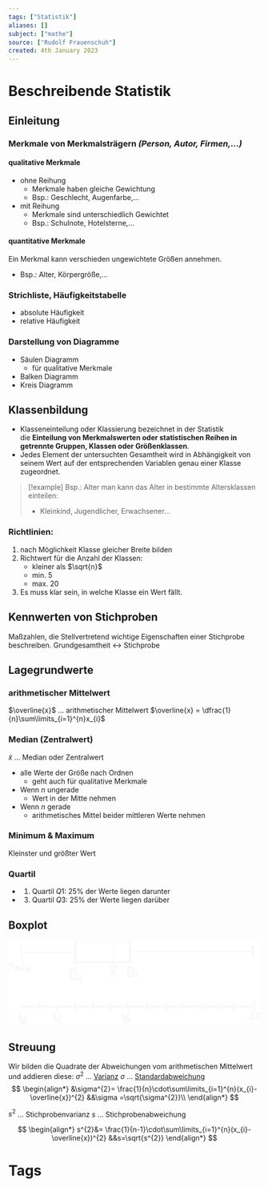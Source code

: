 ```yaml
---
tags: ["Statistik"]
aliases: []
subject: ["mathe"]
source: ["Rudolf Frauenschuh"]
created: 4th January 2023
---
```


# Beschreibende Statistik
## Einleitung
### Merkmale von Merkmalsträgern *(Person, Autor, Firmen,...)*
#### qualitative Merkmale
- ohne Reihung  
	- Merkmale haben gleiche Gewichtung
	- Bsp.: Geschlecht, Augenfarbe,… 
- mit Reihung   
	- Merkmale sind unterschiedlich Gewichtet
	- Bsp.: Schulnote, Hotelsterne,… 

#### quantitative Merkmale
Ein Merkmal kann verschieden ungewichtete Größen annehmen.
- Bsp.: Alter, Körpergröße,…

### Strichliste, Häufigkeitstabelle
- absolute Häufigkeit
- relative Häufigkeit
### Darstellung von Diagramme
- Säulen Diagramm
	- für qualitative Merkmale
- Balken Diagramm
- Kreis Diagramm

## Klassenbildung
- Klasseneinteilung oder Klassierung bezeichnet in der Statistik die **Einteilung von Merkmalswerten oder statistischen Reihen in getrennte Gruppen, Klassen oder Größenklassen**.
- Jedes Element der untersuchten Gesamtheit wird in Abhängigkeit von seinem Wert auf der entsprechenden Variablen genau einer Klasse zugeordnet.
> [!example] Bsp.: Alter
> man kann das Alter in bestimmte Altersklassen einteilen:
> - Kleinkind, Jugendlicher, Erwachsener...

### Richtlinien:
1. nach Möglichkeit Klasse gleicher Breite bilden
2. Richtwert für die Anzahl der Klassen:
	- kleiner als $\sqrt{n}$
	- min. 5
	- max. 20
3. Es muss klar sein, in welche Klasse ein Wert fällt.

## Kennwerten von Stichproben
Maßzahlen, die Stellvertretend wichtige Eigenschaften einer Stichprobe beschreiben.
Grundgesamtheit $\leftrightarrow$ Stichprobe

## Lagegrundwerte
### arithmetischer Mittelwert
$\overline{x}$ ... arithmetischer Mittelwert
$\overline{x} = \dfrac{1}{n}\sum\limits_{i=1}^{n}x_{i}$
### Median (Zentralwert)
$\tilde{x}$ ... Median oder Zentralwert
- alle Werte der Größe nach Ordnen
	- geht auch für qualitative Merkmale
- Wenn $n$ ungerade
	- Wert in der Mitte nehmen
- Wenn $n$ gerade
	- arithmetisches Mittel beider mittleren Werte nehmen
### Minimum & Maximum
Kleinster und größter Wert
### Quartil
- 1. Quartil $Q1$: $25\%$ der Werte liegen darunter
- 3. Quartil $Q3$: $25\%$ der Werte liegen darüber


## Boxplot
![Boxplot.png](../assets/Boxplot.png)
## Streuung 
Wir bilden die Quadrate der Abweichungen vom arithmetischen Mittelwert und addieren diese: 
$\sigma^{2}$ … [Varianz](Varianz.md)
$\sigma$ … [Standardabweichung](Standardabweichung.md)
$$
\begin{align*}
&\sigma^{2}= \frac{1}{n}\cdot\sum\limits_{i=1}^{n}(x_{i}-\overline{x})^{2} &&\sigma =\sqrt{\sigma^{2}}\\
\end{align*}
$$

$s^{2}$ … Stichprobenvarianz 
$s$ … Stichprobenabweichung

$$
\begin{align*}
s^{2}&= \frac{1}{n-1}\cdot\sum\limits_{i=1}^{n}(x_{i}-\overline{x})^{2} &&s=\sqrt{s^{2}}
\end{align*}
$$

# Tags
